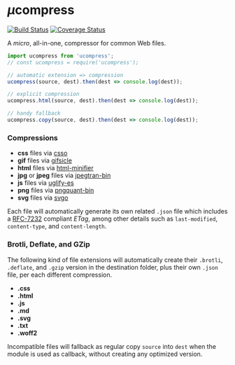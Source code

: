 # <em>µ</em>compress

[![Build Status](https://travis-ci.com/WebReflection/ucompress.svg?branch=master)](https://travis-ci.com/WebReflection/ucompress) [![Coverage Status](https://coveralls.io/repos/github/WebReflection/ucompress/badge.svg?branch=master)](https://coveralls.io/github/WebReflection/ucompress?branch=master)

A <em>micro</em>, all-in-one, compressor for common Web files.

```js
import ucompress from 'ucompress';
// const ucompress = require('ucompress');

// automatic extension => compression
ucompress(source, dest).then(dest => console.log(dest));

// explicit compression
ucompress.html(source, dest).then(dest => console.log(dest));

// handy fallback
ucompress.copy(source, dest).then(dest => console.log(dest));
```

### Compressions

  * **css** files via [csso](https://www.npmjs.com/package/csso)
  * **gif** files via [gifsicle](https://www.npmjs.com/package/gifsicle)
  * **html** files via [html-minifier](https://www.npmjs.com/package/html-minifier)
  * **jpg** or **jpeg** files via [jpegtran-bin](https://www.npmjs.com/package/jpegtran-bin)
  * **js** files via [uglify-es](https://www.npmjs.com/package/uglify-es)
  * **png** files via [pngquant-bin](https://www.npmjs.com/package/pngquant-bin)
  * **svg** files via [svgo](https://www.npmjs.com/package/svgo)

Each file will automatically generate its own related `.json` file which includes a [RFC-7232](https://tools.ietf.org/html/rfc7232) compliant _ETag_, among other details such as `last-modified`, `content-type`, and `content-length`.

### Brotli, Deflate, and GZip

The following kind of file extensions will automatically create their `.brotli`, `.deflate`, and `.gzip` version in the destination folder, plus their own `.json` file, per each different compression.

  * **.css**
  * **.html**
  * **.js**
  * **.md**
  * **.svg**
  * **.txt**
  * **.woff2**

Incompatible files will fallback as regular copy `source` into `dest` when the module is used as callback, without creating any optimized version.

